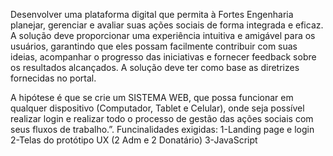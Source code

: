 Desenvolver uma plataforma digital que permita à Fortes Engenharia planejar, gerenciar e avaliar suas ações sociais de forma integrada e eficaz. A solução deve proporcionar uma experiência intuitiva e amigável para os usuários,
garantindo que eles possam facilmente contribuir com suas ideias, acompanhar o progresso das iniciativas e fornecer feedback sobre os resultados alcançados. A solução deve ter como base as diretrizes fornecidas no portal.

A hipótese é que se crie um SISTEMA WEB, que possa funcionar em qualquer dispositivo (Computador, Tablet e Celular), onde seja possível realizar login e realizar todo o processo de gestão das ações sociais com seus fluxos de trabalho.”.
Funcinalidades exigidas:
1-Landing page e login
2-Telas do protótipo UX (2 Adm e 2 Donatário)
3-JavaScript
